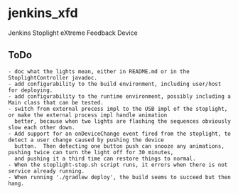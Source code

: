 # jenkins_xfd
Jenkins Stoplight eXtreme Feedback Device


## ToDo

    - doc what the lights mean, either in README.md or in the StoplightController javadoc. 
    - add configurability to the build environment, including user/host for deploying.
    - add configurability to the runtime environment, possibly including a Main class that can be tested.
    - switch from external process impl to the USB impl of the stoplight, or make the external process impl handle animation
      better, because when two lights are flashing the sequences obviously slow each other down.
    - Add support for an onDeviceChange event fired from the stoplight, to detect a user change caused by pushing the device
      button.  Then detecting one button push can snooze any animations, pushing twice can turn the light off for 30 minutes,
      and pushing it a third time can restore things to normal.
    - When the stoplight-stop.sh script runs, it errors when there is not service already running.
    - When running './gradlew deploy', the build seems to succeed but then hang.

